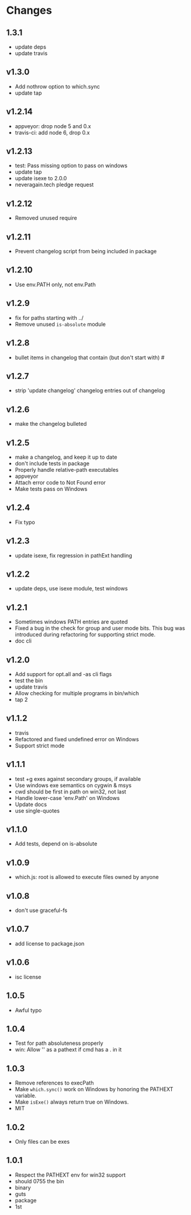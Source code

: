 # Changes## 1.3.1* update deps* update travis## v1.3.0* Add nothrow option to which.sync* update tap## v1.2.14* appveyor: drop node 5 and 0.x* travis-ci: add node 6, drop 0.x## v1.2.13* test: Pass missing option to pass on windows* update tap* update isexe to 2.0.0* neveragain.tech pledge request## v1.2.12* Removed unused require## v1.2.11* Prevent changelog script from being included in package## v1.2.10* Use env.PATH only, not env.Path## v1.2.9* fix for paths starting with ../* Remove unused `is-absolute` module## v1.2.8* bullet items in changelog that contain (but don't start with) ### v1.2.7* strip 'update changelog' changelog entries out of changelog## v1.2.6* make the changelog bulleted## v1.2.5* make a changelog, and keep it up to date* don't include tests in package* Properly handle relative-path executables* appveyor* Attach error code to Not Found error* Make tests pass on Windows## v1.2.4* Fix typo## v1.2.3* update isexe, fix regression in pathExt handling## v1.2.2* update deps, use isexe module, test windows## v1.2.1* Sometimes windows PATH entries are quoted* Fixed a bug in the check for group and user mode bits. This bug was introduced during refactoring for supporting strict mode.* doc cli## v1.2.0* Add support for opt.all and -as cli flags* test the bin* update travis* Allow checking for multiple programs in bin/which* tap 2## v1.1.2* travis* Refactored and fixed undefined error on Windows* Support strict mode## v1.1.1* test +g exes against secondary groups, if available* Use windows exe semantics on cygwin & msys* cwd should be first in path on win32, not last* Handle lower-case 'env.Path' on Windows* Update docs* use single-quotes## v1.1.0* Add tests, depend on is-absolute## v1.0.9* which.js: root is allowed to execute files owned by anyone## v1.0.8* don't use graceful-fs## v1.0.7* add license to package.json## v1.0.6* isc license## 1.0.5* Awful typo## 1.0.4* Test for path absoluteness properly* win: Allow '' as a pathext if cmd has a . in it## 1.0.3* Remove references to execPath* Make `which.sync()` work on Windows by honoring the PATHEXT variable.* Make `isExe()` always return true on Windows.* MIT## 1.0.2* Only files can be exes## 1.0.1* Respect the PATHEXT env for win32 support* should 0755 the bin* binary* guts* package* 1st